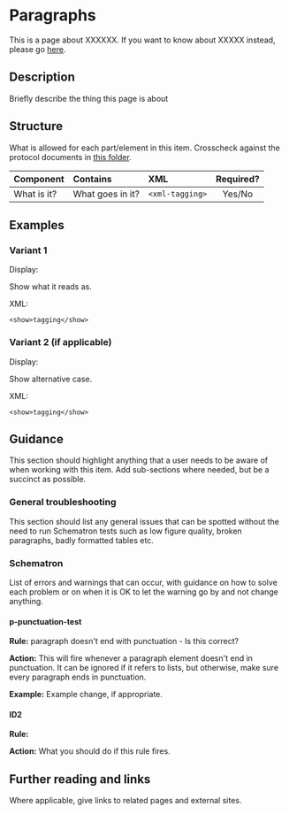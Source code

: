 # Paragraphs

This is a page about XXXXXX. If you want to know about XXXXX instead, please go [here]().

## Description

Briefly describe the thing this page is about

## Structure

What is allowed for each part/element in this item. Crosscheck against the protocol documents in [this folder](https://drive.google.com/drive/folders/0B2wDI5EMHiJ-UzctZnVBdWFwbzA).

| Component | Contains | XML | Required? |
| :--- | :--- | :--- | :---: |
| What is it? | What goes in it? | `<xml-tagging>` | Yes/No |

## Examples

### Variant 1

Display:

Show what it reads as.

XML:

```text
<show>tagging</show>
```

### Variant 2 \(if applicable\)

Display:

Show alternative case.

XML:

```text
<show>tagging</show>
```

## Guidance

This section should highlight anything that a user needs to be aware of when working with this item. Add sub-sections where needed, but be a succinct as possible.

### General troubleshooting

This section should list any general issues that can be spotted without the need to run Schematron tests such as low figure quality, broken paragraphs, badly formatted tables etc.

### Schematron

List of errors and warnings that can occur, with guidance on how to solve each problem or on when it is OK to let the warning go by and not change anything.

#### p-punctuation-test

**Rule:** paragraph doesn't end with punctuation - Is this correct?

**Action:** This will fire whenever a paragraph element doesn't end in punctuation. It can be ignored if it refers to lists, but otherwise, make sure every paragraph ends in punctuation.

**Example:** Example change, if appropriate.

#### ID2

**Rule:**

**Action:** What you should do if this rule fires.

## Further reading and links

Where applicable, give links to related pages and external sites.

